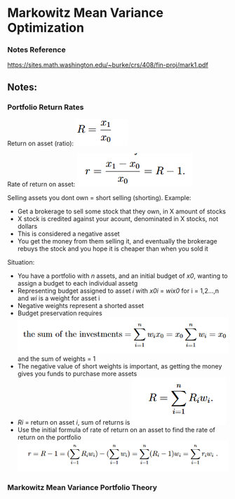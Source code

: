 # Markowitz Mean Variance Optimization

### Notes Reference

[
https://sites.math.washington.edu/~burke/crs/408/fin-proj/mark1.pdf 
]()

## Notes:

### Portfolio Return Rates

Return on asset (ratio):
![alt text](image.png)

Rate of return on asset: 
![alt text](image-1.png)

Selling assets you dont own = short selling (shorting).
Example: 
- Get a brokerage to sell some stock that they own, in X amount of stocks
- X stock is credited against your acount, denominated in X stocks, not dollars
- This is considered a negative asset
- You get the money from them selling it, and eventually the brokerage rebuys the stock and you hope it is cheaper than when you sold it

Situation:
- You have a portfolio with *n* assets, and an initial budget of *x0*, wanting to assign a budget to each individual assetg
- Representing budget assigned to asset *i* with *x0i* = *wix0* for i = 1,2...,n and *wi* is a weight for asset i
- Negative weights represent a shorted asset
- Budget preservation requires
![alt text](image-2.png)
and the sum of weights = 1
- The negative value of short weights is important, as getting the money gives you funds to purchase more assets
- *Ri* = return on asset *i*, sum of returns is
![alt text](image-3.png)
- Use the initial formula of rate of return on an asset to find the rate of return on the portfolio
![alt text](image-4.png)

### Markowitz Mean Variance Portfolio Theory
